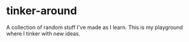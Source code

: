 # tinker-around
A collection of random stuff I've made as I learn. This is my playground where I tinker with new ideas.
